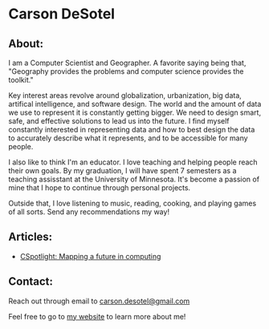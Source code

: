 # Carson DeSotel

## About:
I am a Computer Scientist and Geographer. A favorite saying being that, "Geography provides the problems and computer science provides the toolkit."

Key interest areas revolve around globalization, urbanization, big data, artifical intelligence, and software design. The world and the amount of data we use to represent it is constantly getting bigger. We need to design smart, safe, and effective solutions to lead us into the future. I find myself constantly interested in representing data and how to best design the data to accurately describe what it represents, and to be accessible for many people. 

I also like to think I'm an educator. I love teaching and helping people reach their own goals. By my graduation, I will have spent 7 semesters as a teaching assisstant at the University of Minnesota. It's become a passion of mine that I hope to continue through personal projects.

Outside that, I love listening to music, reading, cooking, and playing games of all sorts. Send any recommendations my way!

## Articles:
- [CSpotlight: Mapping a future in computing](https://cse.umn.edu/cs/news/cspotlight-mapping-future-computing)

## Contact:
Reach out through email to carson.desotel@gmail.com

Feel free to go to [my website](https://www.carsondesotel.com/) to learn more about me!
